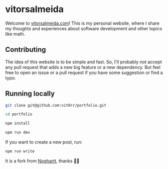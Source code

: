 # vitorsalmeida

Welcome to [vitorsalmeida.com](https://vitorsalmeida.com)! This is my personal website, where I share my thoughts and experiences about software development and other topics like math.

## Contributing

The idea of this website is to be simple and fast. So, I'll probably not accept any pull request that adds a new big feature or a new dependency. But feel free to open an issue or a pull request if you have some suggestion or find a typo.

## Running locally

```bash
git clone git@github.com:vit0rr/portfolio.git
```

```bash
cd portfolio
```

```bash
npm install
```

```bash
npm run dev
```

If you want to create a new post, run: 

```bash
npm run write
```

It is a fork from [Noghartt](https://github.com/noghartt), thanks 🫶🏼